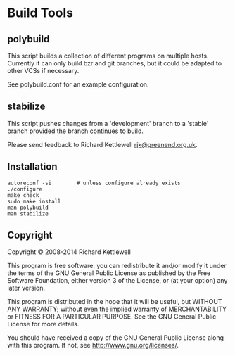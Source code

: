 Build Tools
===========

polybuild
---------

This script builds a collection of different programs on multiple
hosts.  Currently it can only build bzr and git branches, but it could
be adapted to other VCSs if necessary.

See polybuild.conf for an example configuration.

stabilize
---------

This script pushes changes from a 'development' branch to a 'stable'
branch provided the branch continues to build.

Please send feedback to Richard Kettlewell <rjk@greenend.org.uk>.

Installation
------------

    autoreconf -si        # unless configure already exists
    ./configure
    make check
    sudo make install
    man polybuild
    man stabilize

Copyright
---------

Copyright © 2008-2014 Richard Kettlewell

This program is free software: you can redistribute it and/or modify
it under the terms of the GNU General Public License as published by
the Free Software Foundation, either version 3 of the License, or
(at your option) any later version.

This program is distributed in the hope that it will be useful,
but WITHOUT ANY WARRANTY; without even the implied warranty of
MERCHANTABILITY or FITNESS FOR A PARTICULAR PURPOSE.  See the
GNU General Public License for more details.

You should have received a copy of the GNU General Public License
along with this program.  If not, see <http://www.gnu.org/licenses/>.
